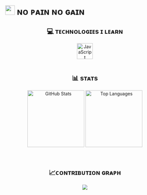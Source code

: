 # <img src="https://slackmojis.com/emojis/60881-meow_attention/download" width="30"/> ɴᴏ ᴘᴀɪɴ ɴᴏ ɢᴀɪɴ

<h2 align="center">💻 ᴛᴇᴄʜɴᴏʟᴏɢɪᴇs ɪ ʟᴇᴀʀɴ</h2>

<div align="center">
  <img src="https://cdn.jsdelivr.net/gh/devicons/devicon/icons/javascript/javascript-original.svg" height="50" alt="JavaScript" />
</div>

<br>

<h2 align="center"> 📊 sᴛᴀᴛs</h2>
<div align="center">
  <img src="https://github-readme-stats.vercel.app/api?username=KhacTuan1224&show_icons=true&theme=radical" alt="GitHub Stats" height="180" />
  <img src="https://github-readme-stats.vercel.app/api/top-langs/?username=KhacTuan1224&layout=compact&theme=radical" alt="Top Languages" height="180" />
</div>

<br>

<br>
<h2 align="center"> 📈ᴄᴏɴᴛʀɪʙᴜᴛɪᴏɴ ɢʀᴀᴘʜ</h2>
<div align="center">
<img src="https://github-readme-activity-graph.vercel.app/graph?username=KhacTuan1224&theme=dracula" />
</div>
<br>

